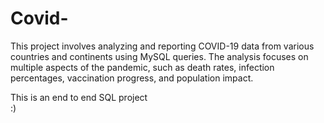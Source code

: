 # Covid-


This project involves analyzing and reporting COVID-19 data from various countries and continents using MySQL queries.
The analysis focuses on multiple aspects of the pandemic, such as death rates, infection percentages, vaccination progress, and population impact.

This is an end to end SQL project  
:)
